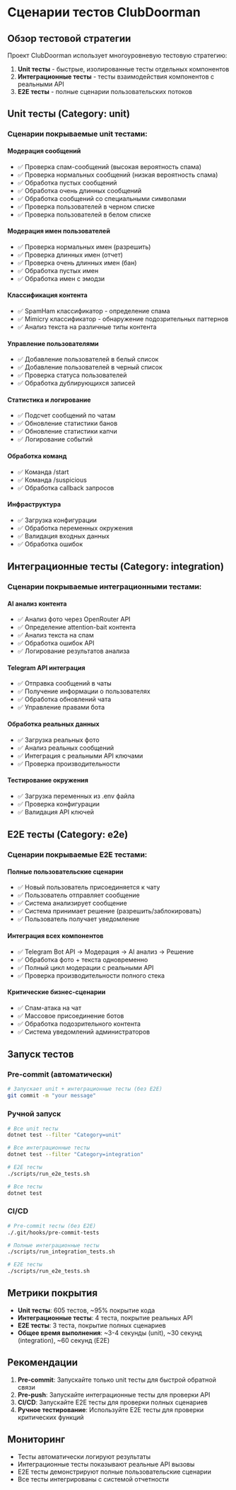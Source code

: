 # Сценарии тестов ClubDoorman

## Обзор тестовой стратегии

Проект ClubDoorman использует многоуровневую тестовую стратегию:

1. **Unit тесты** - быстрые, изолированные тесты отдельных компонентов
2. **Интеграционные тесты** - тесты взаимодействия компонентов с реальными API
3. **E2E тесты** - полные сценарии пользовательских потоков

## Unit тесты (Category: unit)

### Сценарии покрываемые unit тестами:

#### Модерация сообщений
- ✅ Проверка спам-сообщений (высокая вероятность спама)
- ✅ Проверка нормальных сообщений (низкая вероятность спама)
- ✅ Обработка пустых сообщений
- ✅ Обработка очень длинных сообщений
- ✅ Обработка сообщений со специальными символами
- ✅ Проверка пользователей в черном списке
- ✅ Проверка пользователей в белом списке

#### Модерация имен пользователей
- ✅ Проверка нормальных имен (разрешить)
- ✅ Проверка длинных имен (отчет)
- ✅ Проверка очень длинных имен (бан)
- ✅ Обработка пустых имен
- ✅ Обработка имен с эмодзи

#### Классификация контента
- ✅ SpamHam классификатор - определение спама
- ✅ Mimicry классификатор - обнаружение подозрительных паттернов
- ✅ Анализ текста на различные типы контента

#### Управление пользователями
- ✅ Добавление пользователей в белый список
- ✅ Добавление пользователей в черный список
- ✅ Проверка статуса пользователей
- ✅ Обработка дублирующихся записей

#### Статистика и логирование
- ✅ Подсчет сообщений по чатам
- ✅ Обновление статистики банов
- ✅ Обновление статистики капчи
- ✅ Логирование событий

#### Обработка команд
- ✅ Команда /start
- ✅ Команда /suspicious
- ✅ Обработка callback запросов

#### Инфраструктура
- ✅ Загрузка конфигурации
- ✅ Обработка переменных окружения
- ✅ Валидация входных данных
- ✅ Обработка ошибок

## Интеграционные тесты (Category: integration)

### Сценарии покрываемые интеграционными тестами:

#### AI анализ контента
- ✅ Анализ фото через OpenRouter API
- ✅ Определение attention-bait контента
- ✅ Анализ текста на спам
- ✅ Обработка ошибок API
- ✅ Логирование результатов анализа

#### Telegram API интеграция
- ✅ Отправка сообщений в чаты
- ✅ Получение информации о пользователях
- ✅ Обработка обновлений чата
- ✅ Управление правами бота

#### Обработка реальных данных
- ✅ Загрузка реальных фото
- ✅ Анализ реальных сообщений
- ✅ Интеграция с реальными API ключами
- ✅ Проверка производительности

#### Тестирование окружения
- ✅ Загрузка переменных из .env файла
- ✅ Проверка конфигурации
- ✅ Валидация API ключей

## E2E тесты (Category: e2e)

### Сценарии покрываемые E2E тестами:

#### Полные пользовательские сценарии
- ✅ Новый пользователь присоединяется к чату
- ✅ Пользователь отправляет сообщение
- ✅ Система анализирует сообщение
- ✅ Система принимает решение (разрешить/заблокировать)
- ✅ Пользователь получает уведомление

#### Интеграция всех компонентов
- ✅ Telegram Bot API → Модерация → AI анализ → Решение
- ✅ Обработка фото + текста одновременно
- ✅ Полный цикл модерации с реальными API
- ✅ Проверка производительности полного стека

#### Критические бизнес-сценарии
- ✅ Спам-атака на чат
- ✅ Массовое присоединение ботов
- ✅ Обработка подозрительного контента
- ✅ Система уведомлений администраторов

## Запуск тестов

### Pre-commit (автоматически)
```bash
# Запускает unit + интеграционные тесты (без E2E)
git commit -m "your message"
```

### Ручной запуск
```bash
# Все unit тесты
dotnet test --filter "Category=unit"

# Все интеграционные тесты
dotnet test --filter "Category=integration"

# E2E тесты
./scripts/run_e2e_tests.sh

# Все тесты
dotnet test
```

### CI/CD
```bash
# Pre-commit тесты (без E2E)
./.git/hooks/pre-commit-tests

# Полные интеграционные тесты
./scripts/run_integration_tests.sh

# E2E тесты
./scripts/run_e2e_tests.sh
```

## Метрики покрытия

- **Unit тесты**: 605 тестов, ~95% покрытие кода
- **Интеграционные тесты**: 4 теста, покрытие реальных API
- **E2E тесты**: 3 теста, покрытие полных сценариев
- **Общее время выполнения**: ~3-4 секунды (unit), ~30 секунд (integration), ~60 секунд (E2E)

## Рекомендации

1. **Pre-commit**: Запускайте только unit тесты для быстрой обратной связи
2. **Pre-push**: Запускайте интеграционные тесты для проверки API
3. **CI/CD**: Запускайте E2E тесты для проверки полных сценариев
4. **Ручное тестирование**: Используйте E2E тесты для проверки критических функций

## Мониторинг

- Тесты автоматически логируют результаты
- Интеграционные тесты показывают реальные API вызовы
- E2E тесты демонстрируют полные пользовательские сценарии
- Все тесты интегрированы с системой отчетности 